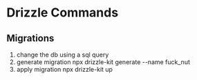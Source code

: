 # Drizzle Commands

## Migrations

1. change the db using a sql query
2. generate migration
   npx drizzle-kit generate --name fuck_nut
3. apply migration
   npx drizzle-kit up
